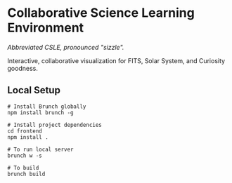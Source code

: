 # Collaborative Science Learning Environment

*Abbreviated CSLE, pronounced "sizzle".*

Interactive, collaborative visualization for FITS, Solar System, and Curiosity goodness.

## Local Setup

    # Install Brunch globally
    npm install brunch -g
    
    # Install project dependencies
    cd frontend
    npm install .
    
    # To run local server
    brunch w -s
    
    # To build
    brunch build
